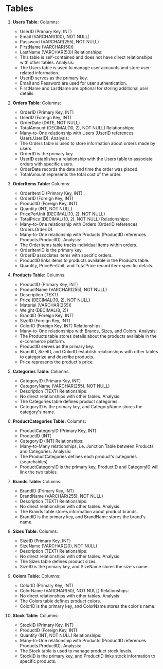 # Tables

1. **Users Table:**
Columns:
    - UserID (Primary Key, INT)
    - Email (VARCHAR(100), NOT NULL)
    - Password (VARCHAR(255), NOT NULL)
    - FirstName (VARCHAR(50))
    - LastName (VARCHAR(50))
Relationships:
    - This table is self-contained and does not have direct relationships with other tables.
Analysis:
    - The Users table is used to manage user accounts and store user-related information.
    - UserID serves as the primary key.
    - Email and Password are used for user authentication.
    - FirstName and LastName are optional for storing additional user details.

2. **Orders Table:**
Columns:
    - OrderID (Primary Key, INT)
    - UserID (Foreign Key, INT)
    - OrderDate (DATE, NOT NULL)
    - TotalAmount (DECIMAL(10, 2), NOT NULL)
Relationships:
    - Many-to-One relationship with Users (UserID references Users.UserID).
Analysis:
    - The Orders table is used to store information about orders made by users.
    - OrderID is the primary key.
    - UserID establishes a relationship with the Users table to associate orders with specific users.
    - OrderDate records the date and time the order was placed.
    - TotalAmount represents the total cost of the order.

3. **OrderItems Table:**
Columns:
    - OrderItemID (Primary Key, INT)
    - OrderID (Foreign Key, INT)
    - ProductID (Foreign Key, INT)
    - Quantity (INT, NOT NULL)
    - PricePerUnit (DECIMAL(10, 2), NOT NULL)
    - TotalPrice (DECIMAL(10, 2), NOT NULL)
Relationships:
    - Many-to-One relationship with Orders (OrderID references Orders.OrderID).
    - Many-to-One relationship with Products (ProductID references Products.ProductID).
Analysis:
    - The OrderItems table tracks individual items within orders.
    - OrderItemID is the primary key.
    - OrderID associates items with specific orders.
    - ProductID links items to products available in the Products table.
    - Quantity, PricePerUnit, and TotalPrice record item-specific details.

4. **Products Table:**
Columns:
    - ProductID (Primary Key, INT)
    - ProductName (VARCHAR(255), NOT NULL)
    - Description (TEXT)
    - Price (DECIMAL(10, 2), NOT NULL)
    - Material (VARCHAR(255))
    - Weight (DECIMAL(8, 2))
    - BrandID (Foreign Key, INT)
    - SizeID (Foreign Key, INT)
    - ColorID (Foreign Key, INT)
Relationships:
    - Many-to-One relationships with Brands, Sizes, and Colors.
Analysis:
    - The Products table stores details about the products available in the e-commerce platform.
    - ProductID serves as the primary key.
    - BrandID, SizeID, and ColorID establish relationships with other tables to categorize and describe products.
    - Price represents the product's price.

5. **Categories Table:**
Columns:
    - CategoryID (Primary Key, INT)
    - CategoryName (VARCHAR(255), NOT NULL)
    - Description (TEXT)
Relationships:
    - No direct relationships with other tables.
Analysis:
    - The Categories table defines product categories.
    - CategoryID is the primary key, and CategoryName stores the category's name.

6. **ProductCategories Table:**
Columns:
    - ProductCategoryID (Primary Key, INT)
    - ProductID (INT)
    - CategoryID (INT)
Relationships:
    - Many-to-Many relationships, i.e. Junction Table between Products and Categories.
Analysis:
    - The ProductCategories defines each product's categories (searchables)
    - ProductCategoryID is the primary key, ProductID and CategoryID will link the two tables.

7. **Brands Table:**
Columns:
    - BrandID (Primary Key, INT)
    - BrandName (VARCHAR(255), NOT NULL)
    - Description (TEXT)
Relationships:
    - No direct relationships with other tables.
Analysis:
    - The Brands table stores information about product brands.
    - BrandID is the primary key, and BrandName stores the brand's name.

8. **Sizes Table:**
Columns:
    - SizeID (Primary Key, INT)
    - SizeName (VARCHAR(20), NOT NULL)
    - Description (TEXT)
Relationships:
    - No direct relationships with other tables.
Analysis:
    - The Sizes table defines product sizes.
    - SizeID is the primary key, and SizeName stores the size's name.

9. **Colors Table:**
Columns:
    - ColorID (Primary Key, INT)
    - ColorName (VARCHAR(50), NOT NULL)
Relationships:
    - No direct relationships with other tables.
Analysis:
    - The Colors table defines product colors.
    - ColorID is the primary key, and ColorName stores the color's name.

10. **Stock Table:**
Columns:
    - StockID (Primary Key, INT)
    - ProductID (Foreign Key, INT)
    - Quantity (INT, NOT NULL)
Relationships:
    - Many-to-One relationship with Products (ProductID references Products.ProductID).
Analysis:
    - The Stock table is used to manage product stock levels.
    - StockID is the primary key, and ProductID links stock information to specific products.
